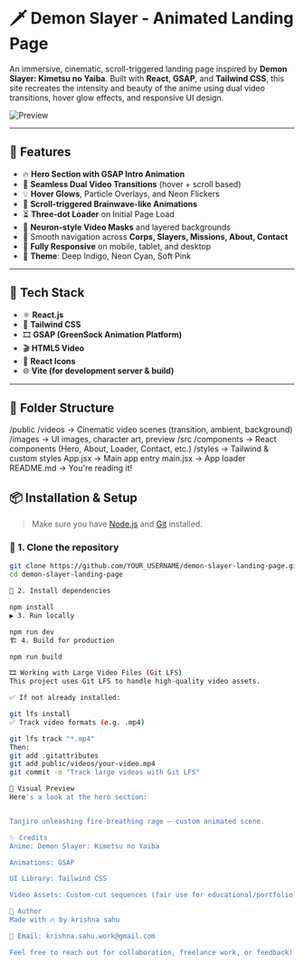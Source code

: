 # 🗡️ Demon Slayer - Animated Landing Page

An immersive, cinematic, scroll-triggered landing page inspired by **Demon Slayer: Kimetsu no Yaiba**. Built with **React**, **GSAP**, and **Tailwind CSS**, this site recreates the intensity and beauty of the anime using dual video transitions, hover glow effects, and responsive UI design.

![Preview](./demon-slayer-preview.png)

---

## 🚀 Features

- 🔥 **Hero Section with GSAP Intro Animation**
- 🎥 **Seamless Dual Video Transitions** (hover + scroll based)
- 💡 **Hover Glows**, Particle Overlays, and Neon Flickers
- 🌊 **Scroll-triggered Brainwave-like Animations**
- ⏳ **Three-dot Loader** on Initial Page Load
- 🧠 **Neuron-style Video Masks** and layered backgrounds
- 🧭 Smooth navigation across **Corps, Slayers, Missions, About, Contact**
- 📱 **Fully Responsive** on mobile, tablet, and desktop
- 🎨 **Theme**: Deep Indigo, Neon Cyan, Soft Pink

---

## 🧰 Tech Stack

- ⚛️ **React.js**
- 🎨 **Tailwind CSS**
- 🎞️ **GSAP (GreenSock Animation Platform)**
- 🎬 **HTML5 Video**
- 💠 **React Icons**
- 🌐 **Vite (for development server & build)**

---

## 📁 Folder Structure

/public
/videos → Cinematic video scenes (transition, ambient, background)
/images → UI images, character art, preview
/src
/components → React components (Hero, About, Loader, Contact, etc.)
/styles → Tailwind & custom styles
App.jsx → Main app entry
main.jsx → App loader
README.md → You're reading it!


## 📦 Installation & Setup

> Make sure you have [Node.js](https://nodejs.org/) and [Git](https://git-scm.com/) installed.

### 🔁 1. Clone the repository

```bash
git clone https://github.com/YOUR_USERNAME/demon-slayer-landing-page.git
cd demon-slayer-landing-page

🧩 2. Install dependencies

npm install
▶️ 3. Run locally

npm run dev
🏗️ 4. Build for production

npm run build

🎞️ Working with Large Video Files (Git LFS)
This project uses Git LFS to handle high-quality video assets.

✅ If not already installed:

git lfs install
✅ Track video formats (e.g. .mp4)

git lfs track "*.mp4"
Then:
git add .gitattributes
git add public/videos/your-video.mp4
git commit -m "Track large videos with Git LFS"

🧠 Visual Preview
Here's a look at the hero section:


Tanjiro unleashing fire-breathing rage — custom animated scene.

✨ Credits
Anime: Demon Slayer: Kimetsu no Yaiba

Animations: GSAP

UI Library: Tailwind CSS

Video Assets: Custom-cut sequences (fair use for educational/portfolio)

👤 Author
Made with 🔥 by krishna sahu

📧 Email: krishna.sahu.work@gmail.com

Feel free to reach out for collaboration, freelance work, or feedback!






